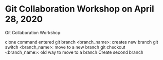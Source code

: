 # Git Collaboration Workshop on April 28, 2020
Git Collaboration Workshop

clone command entered
git branch <branch_name>: creates new branch
git switch <branch_name>: move to a new branch
   git checkout <branch_name>: old way to move to a branch
Create second branch
